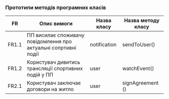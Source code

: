 ### Прототипи методів програмних класів


| FR | Опис вимоги | Назва класу | Назва методу класу |
|----------|----------|----------|----------|
| FR1.1   | ПП висилає споживачу повідомлення про актуальні сопртивні події | notification  | sendToUser()   |
| FR1.2   | Користувач дивитись трансляції спортивних подій у ПП   | user  | watchEvent()   |
| FR2.1  | Користувач заключає договори на житло  |user| signAgreement ()  |

